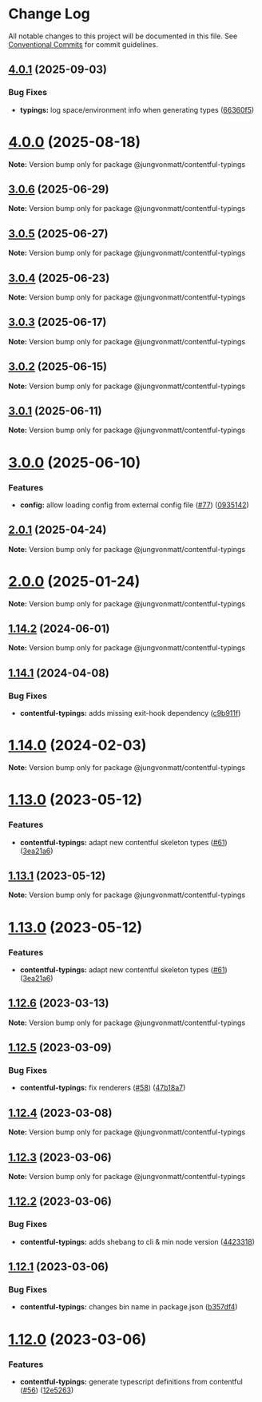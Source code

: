 # Change Log

All notable changes to this project will be documented in this file.
See [Conventional Commits](https://conventionalcommits.org) for commit guidelines.

## [4.0.1](https://github.com/jungvonmatt/contentful-ssg/compare/v4.0.0...v4.0.1) (2025-09-03)

### Bug Fixes

- **typings:** log space/environment info when generating types ([66360f5](https://github.com/jungvonmatt/contentful-ssg/commit/66360f5fcd88740548cb62779c6e72fdbd5b4ca6))

# [4.0.0](https://github.com/jungvonmatt/contentful-ssg/compare/v3.0.6...v4.0.0) (2025-08-18)

**Note:** Version bump only for package @jungvonmatt/contentful-typings

## [3.0.6](https://github.com/jungvonmatt/contentful-ssg/compare/v3.0.5...v3.0.6) (2025-06-29)

**Note:** Version bump only for package @jungvonmatt/contentful-typings

## [3.0.5](https://github.com/jungvonmatt/contentful-ssg/compare/v3.0.4...v3.0.5) (2025-06-27)

**Note:** Version bump only for package @jungvonmatt/contentful-typings

## [3.0.4](https://github.com/jungvonmatt/contentful-ssg/compare/v3.0.3...v3.0.4) (2025-06-23)

**Note:** Version bump only for package @jungvonmatt/contentful-typings

## [3.0.3](https://github.com/jungvonmatt/contentful-ssg/compare/v3.0.2...v3.0.3) (2025-06-17)

**Note:** Version bump only for package @jungvonmatt/contentful-typings

## [3.0.2](https://github.com/jungvonmatt/contentful-ssg/compare/v3.0.1...v3.0.2) (2025-06-15)

**Note:** Version bump only for package @jungvonmatt/contentful-typings

## [3.0.1](https://github.com/jungvonmatt/contentful-ssg/compare/v3.0.0...v3.0.1) (2025-06-11)

**Note:** Version bump only for package @jungvonmatt/contentful-typings

# [3.0.0](https://github.com/jungvonmatt/contentful-ssg/compare/v2.0.1...v3.0.0) (2025-06-10)

### Features

- **config:** allow loading config from external config file ([#77](https://github.com/jungvonmatt/contentful-ssg/issues/77)) ([0935142](https://github.com/jungvonmatt/contentful-ssg/commit/0935142332efe611244f359c0f44498c1cb8570b))

## [2.0.1](https://github.com/jungvonmatt/contentful-ssg/compare/v2.0.0...v2.0.1) (2025-04-24)

**Note:** Version bump only for package @jungvonmatt/contentful-typings

# [2.0.0](https://github.com/jungvonmatt/contentful-ssg/compare/v1.14.3...v2.0.0) (2025-01-24)

**Note:** Version bump only for package @jungvonmatt/contentful-typings

## [1.14.2](https://github.com/jungvonmatt/contentful-ssg/compare/v1.14.1...v1.14.2) (2024-06-01)

**Note:** Version bump only for package @jungvonmatt/contentful-typings

## [1.14.1](https://github.com/jungvonmatt/contentful-ssg/compare/v1.14.0...v1.14.1) (2024-04-08)

### Bug Fixes

- **contentful-typings:** adds missing exit-hook dependency ([c9b911f](https://github.com/jungvonmatt/contentful-ssg/commit/c9b911fda3cc0407106d2534785a3b087d3d8b1f))

# [1.14.0](https://github.com/jungvonmatt/contentful-ssg/compare/v1.13.0...v1.14.0) (2024-02-03)

**Note:** Version bump only for package @jungvonmatt/contentful-typings

# [1.13.0](https://github.com/jungvonmatt/contentful-ssg/compare/v1.12.6...v1.13.0) (2023-05-12)

### Features

- **contentful-typings:** adapt new contentful skeleton types ([#61](https://github.com/jungvonmatt/contentful-ssg/issues/61)) ([3ea21a6](https://github.com/jungvonmatt/contentful-ssg/commit/3ea21a6c2bff7aeb9c9f01365afcc4d3653d573b))

## [1.13.1](https://github.com/jungvonmatt/contentful-ssg/compare/v1.13.0...v1.13.1) (2023-05-12)

**Note:** Version bump only for package @jungvonmatt/contentful-typings

# [1.13.0](https://github.com/jungvonmatt/contentful-ssg/compare/v1.12.6...v1.13.0) (2023-05-12)

### Features

- **contentful-typings:** adapt new contentful skeleton types ([#61](https://github.com/jungvonmatt/contentful-ssg/issues/61)) ([3ea21a6](https://github.com/jungvonmatt/contentful-ssg/commit/3ea21a6c2bff7aeb9c9f01365afcc4d3653d573b))

## [1.12.6](https://github.com/jungvonmatt/contentful-ssg/compare/v1.12.5...v1.12.6) (2023-03-13)

**Note:** Version bump only for package @jungvonmatt/contentful-typings

## [1.12.5](https://github.com/jungvonmatt/contentful-ssg/compare/v1.12.4...v1.12.5) (2023-03-09)

### Bug Fixes

- **contentful-typings:** fix renderers ([#58](https://github.com/jungvonmatt/contentful-ssg/issues/58)) ([47b18a7](https://github.com/jungvonmatt/contentful-ssg/commit/47b18a7080d7b32529d9d12d9da8f7b8a8bcf2b6))

## [1.12.4](https://github.com/jungvonmatt/contentful-ssg/compare/v1.12.3...v1.12.4) (2023-03-08)

**Note:** Version bump only for package @jungvonmatt/contentful-typings

## [1.12.3](https://github.com/jungvonmatt/contentful-ssg/compare/v1.12.2...v1.12.3) (2023-03-06)

**Note:** Version bump only for package @jungvonmatt/contentful-typings

## [1.12.2](https://github.com/jungvonmatt/contentful-ssg/compare/v1.12.1...v1.12.2) (2023-03-06)

### Bug Fixes

- **contentful-typings:** adds shebang to cli & min node version ([4423318](https://github.com/jungvonmatt/contentful-ssg/commit/4423318cdf162984e0dc8238327193c2cb7ec2b5))

## [1.12.1](https://github.com/jungvonmatt/contentful-ssg/compare/v1.12.0...v1.12.1) (2023-03-06)

### Bug Fixes

- **contentful-typings:** changes bin name in package.json ([b357df4](https://github.com/jungvonmatt/contentful-ssg/commit/b357df430249b88f7a166082632f7a21e58955e2))

# [1.12.0](https://github.com/jungvonmatt/contentful-ssg/compare/v1.11.3...v1.12.0) (2023-03-06)

### Features

- **contentful-typings:** generate typescript definitions from contentful ([#56](https://github.com/jungvonmatt/contentful-ssg/issues/56)) ([12e5263](https://github.com/jungvonmatt/contentful-ssg/commit/12e5263f9e2101597bef5a99a2c9977ad590c62b))
